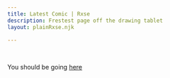 ```yaml
---
title: Latest Comic | Rxse
description: Frestest page off the drawing tablet
layout: plainRxse.njk

---
```

<br />

  <p>
    You should be going <a href="../01/03/">here</a>
  </p>
  </body>

  <script>
    window.location.replace("../01/03/");
  </script>

</html>
